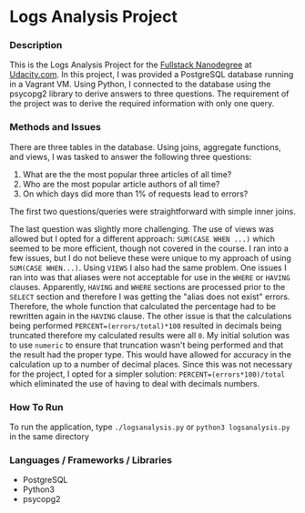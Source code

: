# Logs Analysis Project

### Description
This is the Logs Analysis Project for the [Fullstack Nanodegree](https://www.udacity.com/course/full-stack-web-developer-nanodegree--nd004) at [Udacity.com](https://www.udacity.com "Udacity.com"). In this project, I was provided a PostgreSQL database running in a Vagrant VM. Using Python, I connected to the database using the psycopg2 library to derive answers to three questions. The requirement of the project was to derive the required information with only one query.

### Methods and Issues
There are three tables in the database. Using joins, aggregate functions, and views, I was tasked to answer the following three questions:

1. What are the the most popular three articles of all time?
2. Who are the most popular article authors of all time?
3. On which days did more than 1% of requests lead to errors?

The first two questions/queries were straightforward with simple inner joins. 

The last question was slightly more challenging. The use of views was allowed but I opted for a different approach: `SUM(CASE WHEN ...)` which seemed to be more efficient, though not covered in the course. I ran into a few issues, but I do not believe these were unique to my approach of using `SUM(CASE WHEN...)`. Using `VIEWS` I also had the same problem. One issues I ran into was that aliases were not acceptable for use in the `WHERE` or `HAVING` clauses. Apparently, `HAVING` and `WHERE` sections are processed prior to the `SELECT` section and therefore I was getting the "alias does not exist" errors. Therefore, the whole function that calculated the percentage had to be rewritten again in the `HAVING` clause. The other issue is that the calculations being performed `PERCENT=(errors/total)*100` resulted in decimals being truncated therefore my calculated results were all `0`. My initial solution was to use `numeric` to ensure that truncation wasn't being performed and that the result had the proper type. This would have allowed for accuracy in the calculation up to a number of decimal places. Since this was not necessary for the project, I opted for a simpler solution: `PERCENT=(errors*100)/total` which eliminated the use of having to deal with decimals numbers. 

### How To Run
To run the application, type `./logsanalysis.py` or `python3 logsanalysis.py` in the same directory

### Languages / Frameworks / Libraries 
* PostgreSQL
* Python3
* psycopg2 
